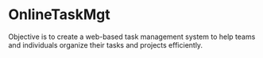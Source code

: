 # OnlineTaskMgt
Objective is to create a web-based task management system to help teams and individuals organize their tasks and projects efficiently.
